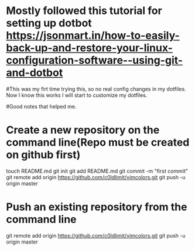 # Mostly followed this tutorial for setting up dotbot https://jsonmart.in/how-to-easily-back-up-and-restore-your-linux-configuration-software--using-git-and-dotbot
#This was my firt time trying this, so no real config changes in my dotfiles. Now I know this works I will start to customize my dotfiles.

#Good notes that helped me.
# Create a new repository on the command line(Repo must be created on github first)
 
touch README.md
git init
git add README.md
git commit -m "first commit"
git remote add origin https://github.com/c0ldlimit/vimcolors.git
git push -u origin master
 
# Push an existing repository from the command line
 
git remote add origin https://github.com/c0ldlimit/vimcolors.git
git push -u origin master
